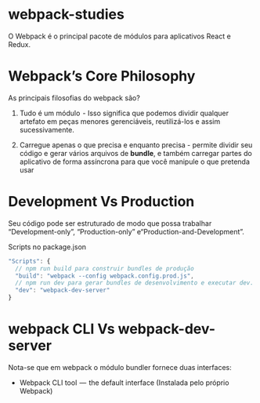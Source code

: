 # webpack-studies

O Webpack é o principal pacote de módulos para aplicativos React e Redux. 

# Webpack’s Core Philosophy

As principais filosofias do webpack são?

1) Tudo é um módulo  - Isso significa que podemos dividir qualquer artefato em peças menores gerenciáveis, reutilizá-los e assim sucessivamente.

2) Carregue apenas o que precisa e enquanto precisa - permite dividir seu código e gerar vários arquivos de <strong>bundle</strong>, e também carregar partes do aplicativo de forma assíncrona para que você manipule o que pretenda usar

# Development Vs Production

Seu código pode ser estruturado de modo que possa trabalhar “Development-only”, “Production-only” e“Production-and-Development”.

Scripts no package.json

```js
"Scripts": { 
  // npm run build para construir bundles de produção 
  "build": "webpack --config webpack.config.prod.js",
  // npm run dev para gerar bundles de desenvolvimento e executar dev. Servidor 
  "dev": "webpack-dev-server" 
}
```

# webpack CLI Vs webpack-dev-server

Nota-se que em webpack o módulo bundler fornece duas interfaces:

- Webpack CLI tool  —  the default interface (Instalada pelo próprio Webpack)